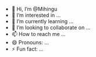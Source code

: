 - 👋 Hi, I’m @Mihingu
- 👀 I’m interested in ...
- 🌱 I’m currently learning ...
- 💞️ I’m looking to collaborate on ...
- 📫 How to reach me ...
- 😄 Pronouns: ...
- ⚡ Fun fact: ...

<!---
Bavodya/Bavodya is a ✨ special ✨ repository because its `README.md` (this file) appears on your GitHub profile.
You can click the Preview link to take a look at your changes.
--->
